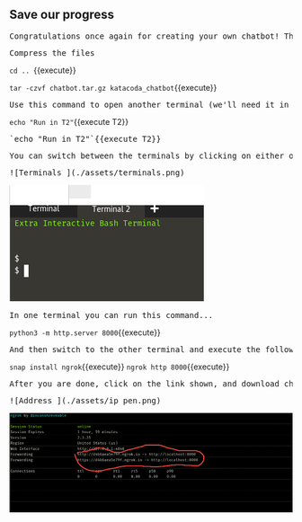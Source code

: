 ## Save our progress

<pre>Congratulations once again for creating your own chatbot! There is one step left, which is optional. If you want to save the chatbot you created, along with all other files needed to run it, follow along by clicking the black text boxes. </pre>

<pre>Compress the files</pre>

`cd .. `{{execute}}

`tar -czvf chatbot.tar.gz katacoda_chatbot`{{execute}}

<pre>Use this command to open another terminal (we'll need it in just a little bit)</pre>

`echo "Run in T2"`{{execute T2}}
<pre>`echo "Run in T2"`{{execute T2}}</pre>

<pre>You can switch between the terminals by clicking on either of the tabs, as shown in the picture. </pre>

<pre>
![Terminals ](./assets/terminals.png)
</pre>

![Terminals ](./assets/terminals.png)

<pre>In one terminal you can run this command...</pre>

`python3 -m http.server 8000`{{execute}}

<pre>And then switch to the other terminal and execute the following commands</pre>

`snap install ngrok`{{execute}}
`ngrok http 8000`{{execute}}

<pre>After you are done, click on the link shown, and download chatbot.tar.gz file from there. If you are stuck, here's an image to help you find the link :)</pre>

<pre>
![Address ](./assets/ip_pen.png)
</pre>

![Address ](./assets/ip_pen.png)

